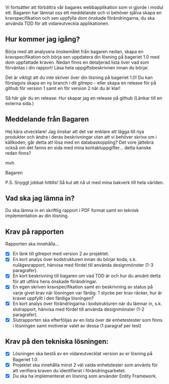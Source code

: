 Vi fortsätter att förbättra vår bagares webbapplikation som vi gjorde i modul ett. Bagaren har lämnat oss ett meddelande och vi behöver själva skapa en kravspecifikation och sen uppfylla dom önskade förändringarna, du ska använda TDD för att vidareutveckla applikationen.

## Hur kommer jag igång?

Börja med att analysera önskemålet från bagaren nedan, skapa en kravspecifikation och börja sen uppdatera din lösning på bageriet 1.0 med dom uppfattade kraven. Nedan finns en detaljerad lista över vad som förväntas i din rapport! Läsa hela uppgiftsbeskrivnen innan du börjar.

Det är viktigt att du inte skriver över din lösning på bageriet 1.0! Du kan förslagvis skapa en ny branch i dit gitrepo - eller skapa en release för på github för version 1 samt en för version 2 när du är klar!

Så här gär du en release: Hur skapar jag en release på github (Länkar till en externa sida.)

## Meddelande från Bagaren

Hej kära utvecklare! Jag önskar att det var enklare att lägga till nya produkter och ändra i deras beskrivningar utan att vi behöver skriva om i källkoden, går detta att lösa med en databaskoppling? Det vore jättebra också om det fanns en sida med mina kontaktuppgifter... detta kanske redan finns?

mvh

Bagaren

P.S. Snyggt jobbat hittills! Så kul att nå ut med mina bakverk till hela världen.

## Vad ska jag lämna in?

Du ska lämna in en skriftlig rapport i PDF format samt en teknisk implementation av din lösning.

## Krav på rapporten

Rapporten ska innehålla...

- [x] En länk till gitrepot med version 2 av projektet.
- [x] En kort analys över kodstrukturen innan du börjar koda, s.k. nulägesrapport, hänvisa med fördel till använda designmönster (1-3 paragrafer).
- [x] En kort beskrivning till bagaren om vad TDD är och hur du använt detta för att utföra hens önskade förändringar.
- [x] En egen skriven kravspecifikation samt en beskrivning av status på varje givet krav när lösningen var färdig. 1 stycke per krav räcker, hur är kravet uppfyllt i den färdiga lösningen?
- [x] En kort analys över förändringarna i kodstrukturen när du lämnar in, s.k. slutrapport, hänvisa med fördel till använda designmönster (1-2 paragrafer).
- [x] Slutrapporten ska efterföljas av en lista över de enhetestester som finns i lösningen samt motiverar valet av dessa (1 paragraf per test)

## Krav på den tekniska lösningen:

- [x] Lösningen ska bestå av en vidareutvecklat version av er lösning på Bageriet 1.0.
- [x] Projektet ska innehålla minst 2 väl valda enhetstester som använts för att verifiera kraven du identifierat i förändringsarbetet.
- [x] Du ska ha implementerat en lösning som använder Entity Framework.

